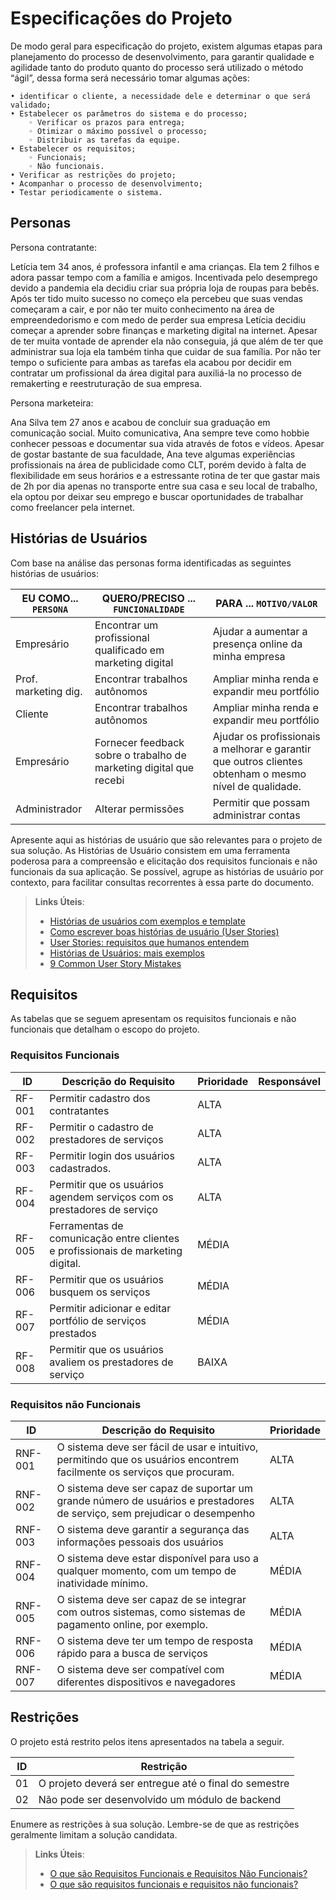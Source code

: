# Especificações do Projeto

De modo geral para especificação do projeto, existem algumas etapas para planejamento do processo de desenvolvimento, para garantir qualidade e agilidade tanto do produto quanto do processo será utilizado  o método “ágil”, dessa forma será necessário tomar algumas ações:

    • identificar o cliente, a necessidade dele e determinar o que será validado;
    • Estabelecer os parâmetros do sistema e do processo;
        ◦ Verificar os prazos para entrega;
        ◦ Otimizar o máximo possível o processo;
        ◦ Distribuir as tarefas da equipe.
    • Estabelecer os requisitos;
        ◦ Funcionais;
        ◦ Não funcionais.
    • Verificar as restrições do projeto;
    • Acompanhar o processo de desenvolvimento;
    • Testar periodicamente o sistema.

## Personas

Persona contratante:

Letícia tem 34 anos, é professora infantil e ama crianças. Ela tem 2 filhos e adora passar tempo com a família e amigos. Incentivada pelo desemprego devido a pandemia ela decidiu criar sua própria loja de roupas para bebês. Após ter tido muito sucesso no começo ela percebeu que suas vendas começaram a cair, e por não ter muito conhecimento na área de empreendedorismo e com medo de perder sua empresa Letícia decidiu começar a aprender sobre finanças e marketing digital na internet. Apesar de ter muita vontade de aprender ela não conseguia, já que além de ter que administrar sua loja ela também tinha que cuidar de sua família. Por não ter tempo o suficiente para ambas as tarefas ela acabou por decidir em contratar um profissional da área digital para auxiliá-la no processo de remakerting e reestruturação de sua empresa.

Persona marketeira:


Ana Silva tem 27 anos e acabou de concluir sua graduação em comunicação social. Muito comunicativa, Ana sempre teve como hobbie conhecer pessoas e documentar sua vida através de fotos e vídeos. Apesar de gostar bastante de sua faculdade, Ana teve algumas experiências profissionais na área de publicidade como CLT, porém devido à falta de flexibilidade em seus horários e a estressante rotina de ter que gastar mais de 2h por dia apenas no transporte entre sua casa e seu local de trabalho, ela optou por deixar seu emprego e buscar oportunidades de trabalhar como freelancer pela internet.

## Histórias de Usuários

Com base na análise das personas forma identificadas as seguintes histórias de usuários:

|EU COMO... `PERSONA`| QUERO/PRECISO ... `FUNCIONALIDADE` |PARA ... `MOTIVO/VALOR`                 |
|--------------------|------------------------------------|----------------------------------------|
|Empresário          | Encontrar um profissional qualificado em marketing digital | Ajudar a aumentar a presença online da minha empresa |
|Prof. marketing dig.| Encontrar trabalhos autônomos      | Ampliar minha renda e expandir meu portfólio |
|Cliente| Encontrar trabalhos autônomos      | Ampliar minha renda e expandir meu portfólio |
|Empresário| Fornecer feedback sobre o trabalho de marketing digital que recebi      | Ajudar os profissionais a melhorar e garantir que outros clientes obtenham o mesmo nível de qualidade. |
|Administrador       | Alterar permissões                 | Permitir que possam administrar contas |

Apresente aqui as histórias de usuário que são relevantes para o projeto de sua solução. As Histórias de Usuário consistem em uma ferramenta poderosa para a compreensão e elicitação dos requisitos funcionais e não funcionais da sua aplicação. Se possível, agrupe as histórias de usuário por contexto, para facilitar consultas recorrentes à essa parte do documento.

> **Links Úteis**:
> - [Histórias de usuários com exemplos e template](https://www.atlassian.com/br/agile/project-management/user-stories)
> - [Como escrever boas histórias de usuário (User Stories)](https://medium.com/vertice/como-escrever-boas-users-stories-hist%C3%B3rias-de-usu%C3%A1rios-b29c75043fac)
> - [User Stories: requisitos que humanos entendem](https://www.luiztools.com.br/post/user-stories-descricao-de-requisitos-que-humanos-entendem/)
> - [Histórias de Usuários: mais exemplos](https://www.reqview.com/doc/user-stories-example.html)
> - [9 Common User Story Mistakes](https://airfocus.com/blog/user-story-mistakes/)

## Requisitos

As tabelas que se seguem apresentam os requisitos funcionais e não funcionais que detalham o escopo do projeto.

### Requisitos Funcionais

|ID    | Descrição do Requisito  | Prioridade | Responsável |
|------|-----------------------------------------|----| ----|
|RF-001| Permitir cadastro dos contratantes | ALTA |  |
|RF-002| Permitir o cadastro de prestadores de serviços   | ALTA | |
|RF-003| Permitir login dos usuários cadastrados.   | ALTA | |
|RF-004| Permitir que os usuários agendem serviços com os prestadores de serviço   | ALTA | |
|RF-005| Ferramentas de comunicação entre clientes e profissionais de marketing digital.   | MÉDIA | |
|RF-006| Permitir que os usuários busquem os serviços   | MÉDIA | |
|RF-007| Permitir adicionar e editar portfólio de serviços prestados   | MÉDIA | |
|RF-008| Permitir que os usuários avaliem os prestadores de serviço   | BAIXA | |



### Requisitos não Funcionais

|ID     | Descrição do Requisito  |Prioridade |
|-------|-------------------------|----|
|RNF-001| O sistema deve ser fácil de usar e intuitivo, permitindo que os usuários encontrem facilmente os serviços que procuram. | ALTA | 
|RNF-002| O sistema deve ser capaz de suportar um grande número de usuários e prestadores de serviço, sem prejudicar o desempenho |  ALTA | 
|RNF-003| O sistema deve garantir a segurança das informações pessoais dos usuários |  ALTA | 
|RNF-004| O sistema deve estar disponível para uso a qualquer momento, com um tempo de inatividade mínimo. |  MÉDIA | 
|RNF-005| O sistema deve ser capaz de se integrar com outros sistemas, como sistemas de pagamento online, por exemplo. |  MÉDIA | 
|RNF-006| O sistema deve ter um tempo de resposta rápido para a busca de serviços |  MÉDIA | 
|RNF-007| O sistema deve ser compatível com diferentes dispositivos e navegadores |  MÉDIA | 


## Restrições

O projeto está restrito pelos itens apresentados na tabela a seguir.

|ID| Restrição                                             |
|--|-------------------------------------------------------|
|01| O projeto deverá ser entregue até o final do semestre |
|02| Não pode ser desenvolvido um módulo de backend        |


Enumere as restrições à sua solução. Lembre-se de que as restrições geralmente limitam a solução candidata.

> **Links Úteis**:
> - [O que são Requisitos Funcionais e Requisitos Não Funcionais?](https://codificar.com.br/requisitos-funcionais-nao-funcionais/)
> - [O que são requisitos funcionais e requisitos não funcionais?](https://analisederequisitos.com.br/requisitos-funcionais-e-requisitos-nao-funcionais-o-que-sao/)
